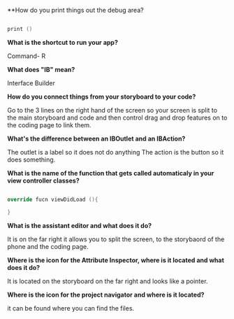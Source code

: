 **How do you print things out the debug area?
```swift

print ()

```

**What is the shortcut to run your app?**

Command- R

**What does "IB" mean?**

Interface Builder

**How do you connect things from your storyboard to your code?**

Go to the 3 lines on the right hand of the screen so your screen is split to the main storyboard and code and then control drag and drop features on to the coding page to link them. 

**What's the difference between an IBOutlet and an IBAction?**

The outlet is a label so it does not do anything 
The action is the button so it does something. 

**What is the name of the function that gets called automaticaly in your view controller classes?**

``` swift

override fucn viewDidLoad (){

}

```

**What is the assistant editor and what does it do?**

It is on the far right it allows you to split the screen, to the storybaord of the phone and the coding page. 

**Where is the icon for the Attribute Inspector, where is it located and what does it do?**

It is located on the storyboard on the far right and looks like a pointer. 

**Where is the icon for the project navigator and where is it located?**

it can be found where you can find the files. 
